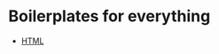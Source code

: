 # Boilerplates for everything

* [HTML](https://github.com/weirdgiraffe/boilerplates/blob/master/html)
    
